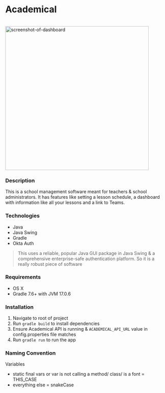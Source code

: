 # Academical

<br>
<img width="450" alt="screenshot-of-dashboard" src="https://github.com/GeorgeCodes17/Academical/assets/87329153/7e40ebe5-e3ae-421d-af7d-3343467ce932">

### Description
This is a school management software meant for teachers & school administrators. It has features like setting a lesson schedule, a dashboard with information like all your lessons and a link to Teams.

### Technologies
- Java
- Java Swing
- Gradle
- Okta Auth
> This uses a reliable, popular Java GUI package in Java Swing & a comprehensive enterprise-safe authentication platform. So it is a really robust piece of software

### Requirements
- OS X
- Gradle 7.6+ with JVM 17.0.6

### Installation
1. Navigate to root of project
2. Run `gradle build` to install dependencies
3. Ensure Academical API is running & `ACADEMICAL_API_URL` value in config.properties file matches
4. Run `gradle run` to run the app

### Naming Convention
Variables
- static final vars or var is not calling a method/ class/ is a font = THIS_CASE
- everything else = snakeCase
